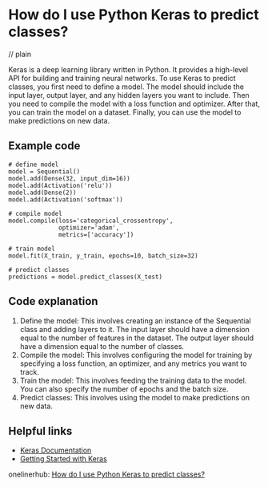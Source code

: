# How do I use Python Keras to predict classes?
// plain

Keras is a deep learning library written in Python. It provides a high-level API for building and training neural networks. To use Keras to predict classes, you first need to define a model. The model should include the input layer, output layer, and any hidden layers you want to include. Then you need to compile the model with a loss function and optimizer. After that, you can train the model on a dataset. Finally, you can use the model to make predictions on new data.

## Example code

```
# define model
model = Sequential()
model.add(Dense(32, input_dim=16))
model.add(Activation('relu'))
model.add(Dense(2))
model.add(Activation('softmax'))

# compile model
model.compile(loss='categorical_crossentropy',
              optimizer='adam',
              metrics=['accuracy'])

# train model
model.fit(X_train, y_train, epochs=10, batch_size=32)

# predict classes
predictions = model.predict_classes(X_test)
```

## Code explanation


1. Define the model: This involves creating an instance of the Sequential class and adding layers to it. The input layer should have a dimension equal to the number of features in the dataset. The output layer should have a dimension equal to the number of classes.
2. Compile the model: This involves configuring the model for training by specifying a loss function, an optimizer, and any metrics you want to track.
3. Train the model: This involves feeding the training data to the model. You can also specify the number of epochs and the batch size.
4. Predict classes: This involves using the model to make predictions on new data.

## Helpful links

- [Keras Documentation](https://keras.io/)
- [Getting Started with Keras](https://keras.io/getting-started/sequential-model-guide/)

onelinerhub: [How do I use Python Keras to predict classes?](https://onelinerhub.com/python-keras/how-do-i-use-python-keras-to-predict-classes)